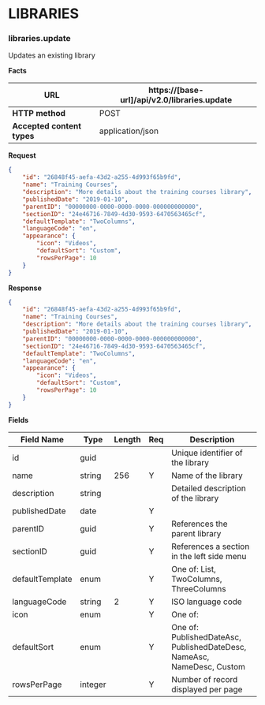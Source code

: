 ﻿**LIBRARIES**
=============

### libraries.update

Updates an existing library

**Facts**

| **URL**                    |https://[base-url]/api/v2.0/libraries.update |
|----------------------------|------------------|
| **HTTP method**            | POST             |
| **Accepted content types** | application/json |

**Request**

```json
{
    "id": "26848f45-aefa-43d2-a255-4d993f65b9fd",
    "name": "Training Courses",
    "description": "More details about the training courses library",
    "publishedDate": "2019-01-10",
    "parentID": "00000000-0000-0000-0000-000000000000",
    "sectionID": "24e46716-7849-4d30-9593-6470563465cf",
    "defaultTemplate": "TwoColumns",
    "languageCode": "en",
    "appearance": {
        "icon": "Videos",
        "defaultSort": "Custom",
        "rowsPerPage": 10
    }
}

```

**Response**

```json
{
    "id": "26848f45-aefa-43d2-a255-4d993f65b9fd",
    "name": "Training Courses",
    "description": "More details about the training courses library",
    "publishedDate": "2019-01-10",
    "parentID": "00000000-0000-0000-0000-000000000000",
    "sectionID": "24e46716-7849-4d30-9593-6470563465cf",
    "defaultTemplate": "TwoColumns",
    "languageCode": "en",
    "appearance": {
        "icon": "Videos",
        "defaultSort": "Custom",
        "rowsPerPage": 10
    }
}

```

**Fields**

| **Field Name**  | **Type** | **Length** | **Req** | **Description**                                                        |
|-----------------|----------|------------|---------|------------------------------------------------------------------------|
| id              | guid     |            |         | Unique identifier of the library                                       |
| name            | string   | 256        | Y       | Name of the library                                                    |
| description     | string   |            |         | Detailed description of the library                                    |
| publishedDate   | date     |            | Y       |                                                                        |
| parentID        | guid     |            | Y       | References the parent library                                          |
| sectionID       | guid     |            | Y       | References a section in the left side menu                             |
| defaultTemplate | enum     |            | Y       | One of: List, TwoColumns, ThreeColumns                                 |
| languageCode    | string   | 2          | Y       | ISO language code                                                      |
| icon            | enum     |            | Y       | One of:                                                                |
| defaultSort     | enum     |            | Y       | One of: PublishedDateAsc, PublishedDateDesc, NameAsc, NameDesc, Custom |
| rowsPerPage     | integer  |            | Y       | Number of record displayed per page                                    |
